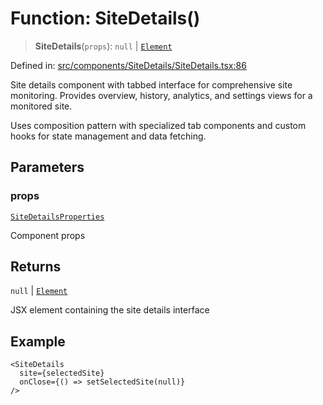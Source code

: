 # Function: SiteDetails()

> **SiteDetails**(`props`): `null` \| [`Element`](https://github.com/DefinitelyTyped/DefinitelyTyped/blob/1a60e1b9a9062ff9c48c681ca3d8b6f717b616b9/types/react/jsx-runtime.d.ts#L6)

Defined in: [src/components/SiteDetails/SiteDetails.tsx:86](https://github.com/Nick2bad4u/Uptime-Watcher/blob/dca5483e793478722cd3e6e125cafcec5fc771f0/src/components/SiteDetails/SiteDetails.tsx#L86)

Site details component with tabbed interface for comprehensive site monitoring.
Provides overview, history, analytics, and settings views for a monitored site.

Uses composition pattern with specialized tab components and custom hooks for
state management and data fetching.

## Parameters

### props

[`SiteDetailsProperties`](../interfaces/SiteDetailsProperties.md)

Component props

## Returns

`null` \| [`Element`](https://github.com/DefinitelyTyped/DefinitelyTyped/blob/1a60e1b9a9062ff9c48c681ca3d8b6f717b616b9/types/react/jsx-runtime.d.ts#L6)

JSX element containing the site details interface

## Example

```tsx
<SiteDetails
  site={selectedSite}
  onClose={() => setSelectedSite(null)}
/>
```
